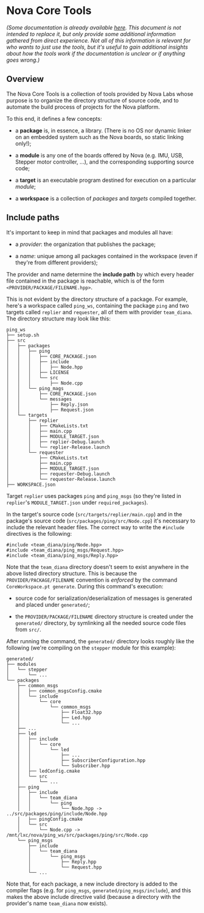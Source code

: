 # Nova Core Tools

*(Some documentation is already available [here](http://docs.novalabs.io/core/index.html). This document is not intended to replace it, but only provide some additional information gathered from direct experience. Not all of this information is relevant for who wants to just use the tools, but it's useful to gain additional insights about how the tools work  if the documentation is unclear or if anything goes wrong.)*

## Overview

The Nova Core Tools is a collection of tools provided by Nova Labs whose purpose is to organize the directory structure of source code, and to automate the build process of projects for the Nova platform.

To this end, it defines a few concepts:

- a **package** is, in essence, a library. (There is no OS nor dynamic linker on an embedded system such as the Nova boards, so static linking only!);

- a **module** is any one of the boards offered by Nova (e.g. IMU, USB, Stepper motor controller, ...), and the corresponding supporting source code;

- a **target** is an executable program destined for execution on a particular *module*;

- a **workspace** is a collection of *packages* and *targets* compiled together.


## Include paths

It's important to keep in mind that packages and modules all have:

- a *provider*: the organization that publishes the package;

- a *name*: unique among all packages contained in the workspace (even if they're from different providers);

The provider and name determine the **include path** by which every header file contained in the package is reachable, which is of the form `<PROVIDER/PACKAGE/FILENAME.hpp>`.

This is not evident by the directory structure of a package. For example, here's a workspace called `ping_ws`, containing the package `ping` and two targets called `replier` and `requester`, all of them with provider `team_diana`. The directory structure may look like this:

```
ping_ws
├── setup.sh
├── src
│   ├── packages
│   │   ├── ping
│   │   │   ├── CORE_PACKAGE.json
│   │   │   ├── include
│   │   │   │   ├── Node.hpp
│   │   │   ├── LICENSE
│   │   │   └── src
│   │   │       ├── Node.cpp
│   │   └── ping_mags
│   │       ├── CORE_PACKAGE.json
│   │       └── messages
│   │           ├── Reply.json
│   │           ├── Request.json
│   └── targets
│       ├── replier
│       │   ├── CMakeLists.txt
│       │   ├── main.cpp
│       │   ├── MODULE_TARGET.json
│       │   ├── replier-Debug.launch
│       │   └── replier-Release.launch
│       └── requester
│           ├── CMakeLists.txt
│           ├── main.cpp
│           ├── MODULE_TARGET.json
│           ├── requester-Debug.launch
│           └── requester-Release.launch
├── WORKSPACE.json
```

Target `replier` uses packages `ping` and `ping_msgs` (so they're
listed in `replier`'s `MODULE_TARGET.json` under `required_packages`). 

In the target's source code (`src/targets/replier/main.cpp`) and in the package's source code (`src/packages/ping/src/Node.cpp`) it's necessary to include the relevant header files. The correct way to write the `#include` directives is the following:

```
#include <team_diana/ping/Node.hpp>
#include <team_diana/ping_msgs/Request.hpp>
#include <team_diana/ping_msgs/Reply.hpp>
```

Note that the `team_diana` directory doesn't seem to exist anywhere in the above listed directory structure. This is because the `PROVIDER/PACKAGE/FILENAME` convention is *enforced* by the command `CoreWorkspace.pt generate`. During this command's execution:

- source code for serialization/deserialization of messages is generated and placed under `generated/`;

- the `PROVIDER/PACKAGE/FILENAME` directory structure is created under the `generated/` directory, by symlinking all the needed source code files from `src/`.

After running the command, the `generated/` directory looks roughly like the following (we're compiling on the `stepper` module for this example):

```
generated/
├── modules
│   └── stepper
│       └── ...
└── packages
    ├── common_msgs
    │   ├── common_msgsConfig.cmake
    │   └── include
    │       └── core
    │           └── common_msgs
    │               ├── Float32.hpp
    │               ├── Led.hpp
    │               └── ...
    ├── ...
    ├── led
    │   ├── include
    │   │   └── core
    │   │       └── led
    │   │           ├── ...
    │   │           ├── SubscriberConfiguration.hpp
    │   │           └── Subscriber.hpp
    │   ├── ledConfig.cmake
    │   └── src
    │       └── ...
    ├── ping
    │   ├── include
    │   │   └── team_diana
    │   │       └── ping
    │   │           └── Node.hpp -> ../src/packages/ping/include/Node.hpp
    │   ├── pingConfig.cmake
    │   └── src
    │       └── Node.cpp -> /mnt/lxc/nova/ping_ws/src/packages/ping/src/Node.cpp
    └── ping_msgs
        ├── include
        │   └── team_diana
        │       └── ping_msgs
        │           ├── Reply.hpp
        │           └── Request.hpp
        └── ...
```

Note that, for each package, a new include directory is added to the compiler flags (e.g. for `ping_msgs`, `generated/ping_msgs/include`), and this makes the above include directive valid (because a directory with the provider's name `team_diana` now exists).
